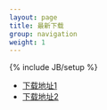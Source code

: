 ```yaml
---
layout: page
title: 最新下载
group: navigation
weight: 1
---
```


{% include JB/setup %}

  - [下载地址1](http://dl.vmall.com/c0b07b07hz)
  - [下载地址2](http://pan.baidu.com/share/link?shareid=148158&uk=4213912968)